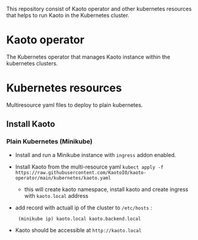 
This repository consist of Kaoto operator and other kubernetes resources that helps to run Kaoto in the Kubernetes cluster.

# Kaoto operator
The Kubernetes operator that manages Kaoto instance within the kubernetes clusters. 


# Kubernetes resources
Multiresource yaml files to deploy to plain kubernetes. 




## Install Kaoto

### Plain Kubernetes (Minikube)

- Install and run a Minikube instance with `ingress` addon enabled. 
- Install Kaoto from the multi-resource yaml 
  ```kubect apply -f https://raw.githubusercontent.com/KaotoIO/kaoto-operator/main/kubernetes/kaoto.yaml``` 
  -  this will create kaoto namespace, install kaoto and create ingress with `kaoto.local` address 
- add record with actuall ip of the cluster to `/etc/hosts` :
  
  ``` (minikube ip) kaoto.local kaoto.backend.local```
- Kaoto should be accessible at `http://kaoto.local` 


